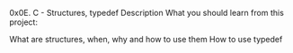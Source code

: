 0x0E. C - Structures, typedef
Description
What you should learn from this project:

What are structures, when, why and how to use them
How to use typedef

